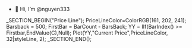 - 👋 Hi, I’m @nguyen333
<!---
nguyen333/nguyen333 is a ✨ special ✨ repository because its `README.md` (this file) appears on your GitHub profile.
--->
_SECTION_BEGIN("Price Line");
PriceLineColor=ColorRGB(161, 202, 241);
Barsback = 500;
FirstBar = BarCount - BarsBack;
YY = IIf(BarIndex() >= Firstbar,EndValue(C),Null);
Plot(YY,"Current Price",PriceLineColor, 32|styleLine, 2);
_SECTION_END();

